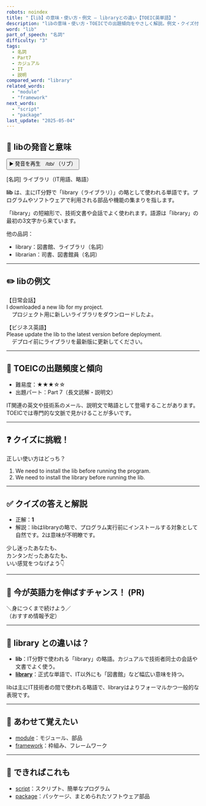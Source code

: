 ```yaml
---
robots: noindex
title: "【lib】の意味・使い方・例文 ― libraryとの違い【TOEIC英単語】"
description: "libの意味・使い方・TOEICでの出題傾向をやさしく解説。例文・クイズ付きでlibraryとの違いもわかりやすく学べます。"
word: "lib"
part_of_speech: "名詞"
difficulty: "3"
tags:
  - 名詞
  - Part7
  - カジュアル
  - IT
  - 説明
compared_word: "library"
related_words:
  - "module"
  - "framework"
next_words:
  - "script"
  - "package"
last_update: "2025-05-04"
---
```


## 🔰 libの発音と意味

<button class="play-audio" onclick="playTTS('lib')">
  <span class="play-audio-main">
    ▶️ 発音を再生　/lɪb/
  </span>
  <span class="play-audio-sub">
    （リブ）
  </span>
</button>

[名詞] ライブラリ（IT用語、略語）

**lib** は、主にIT分野で「library（ライブラリ）」の略として使われる単語です。プログラムやソフトウェアで利用される部品や機能の集まりを指します。

「library」の短縮形で、技術文書や会話でよく使われます。語源は「library」の最初の3文字から来ています。

他の品詞：  
- library：図書館、ライブラリ（名詞）
- librarian：司書、図書館員（名詞）

---

## ✏️ libの例文

【日常会話】  
I downloaded a new lib for my project.  
　プロジェクト用に新しいライブラリをダウンロードしたよ。

【ビジネス英語】  
Please update the lib to the latest version before deployment.  
　デプロイ前にライブラリを最新版に更新してください。

---

## 🎯 TOEICの出題頻度と傾向

- 難易度：★★★☆☆
- 出題パート：Part 7（長文読解・説明文）

IT関連の英文や技術系のメール、説明文で略語として登場することがあります。TOEICでは専門的な文脈で見かけることが多いです。

---

## ❓ クイズに挑戦！

正しい使い方はどっち？

1. We need to install the lib before running the program.  
2. We need to install the library before running the lib.

---

## ✅ クイズの答えと解説

- 正解：**1**
- 解説：libはlibraryの略で、プログラム実行前にインストールする対象として自然です。2は意味が不明瞭です。

少し迷ったあなたも、  
カンタンだったあなたも、  
いい感覚をつなげよう👇️

---

## 🚀 今が英語力を伸ばすチャンス！ (PR)

<div class="info-center">
＼身につくまで続けよう／<br>  
（おすすめ情報予定）
</div>

---

## 🤔  library との違いは？

- **lib**：IT分野で使われる「library」の略語。カジュアルで技術者同士の会話や文書でよく使う。
- **[library](/word/library)**：正式な単語で、IT以外にも「図書館」など幅広い意味を持つ。

libは主にIT技術者の間で使われる略語で、libraryはよりフォーマルかつ一般的な表現です。

---

## 🧩 あわせて覚えたい

- [module](/word/module)：モジュール、部品
- [framework](/word/framework)：枠組み、フレームワーク

---

## 📖 できればこれも

- [script](/word/script)：スクリプト、簡単なプログラム
- [package](/word/package)：パッケージ、まとめられたソフトウェア部品

<!-- cvid: aid21_bid24 -->
